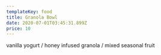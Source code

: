 ```yaml
---
templateKey: food
title: Granola Bowl
date: 2020-07-01T03:45:31.899Z
price: 10
---
```


vanilla yogurt / honey infused granola / mixed seasonal fruit
